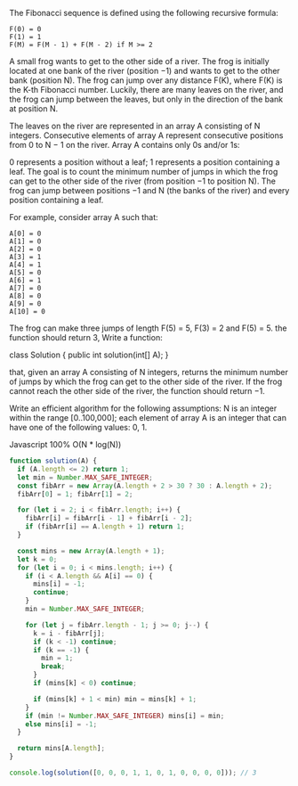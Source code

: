 The Fibonacci sequence is defined using the following recursive formula:

    F(0) = 0
    F(1) = 1
    F(M) = F(M - 1) + F(M - 2) if M >= 2
A small frog wants to get to the other side of a river. The frog is initially located at one bank of the river (position −1) and wants to get to the other bank (position N). The frog can jump over any distance F(K), where F(K) is the K-th Fibonacci number. Luckily, there are many leaves on the river, and the frog can jump between the leaves, but only in the direction of the bank at position N.

The leaves on the river are represented in an array A consisting of N integers. Consecutive elements of array A represent consecutive positions from 0 to N − 1 on the river. Array A contains only 0s and/or 1s:

0 represents a position without a leaf;
1 represents a position containing a leaf.
The goal is to count the minimum number of jumps in which the frog can get to the other side of the river (from position −1 to position N). The frog can jump between positions −1 and N (the banks of the river) and every position containing a leaf.

For example, consider array A such that:

    A[0] = 0
    A[1] = 0
    A[2] = 0
    A[3] = 1
    A[4] = 1
    A[5] = 0
    A[6] = 1
    A[7] = 0
    A[8] = 0
    A[9] = 0
    A[10] = 0
The frog can make three jumps of length F(5) = 5, F(3) = 2 and F(5) = 5.
the function should return 3,
Write a function:

class Solution { public int solution(int[] A); }

that, given an array A consisting of N integers, returns the minimum number of jumps by which the frog can get to the other side of the river. If the frog cannot reach the other side of the river, the function should return −1.


Write an efficient algorithm for the following assumptions:
N is an integer within the range [0..100,000];
each element of array A is an integer that can have one of the following values: 0, 1.




Javascript 100% O(N * log(N))
```javascript
function solution(A) {
  if (A.length <= 2) return 1;
  let min = Number.MAX_SAFE_INTEGER;
  const fibArr = new Array(A.length + 2 > 30 ? 30 : A.length + 2);
  fibArr[0] = 1; fibArr[1] = 2;

  for (let i = 2; i < fibArr.length; i++) {
    fibArr[i] = fibArr[i - 1] + fibArr[i - 2];
    if (fibArr[i] == A.length + 1) return 1;
  }

  const mins = new Array(A.length + 1);
  let k = 0;
  for (let i = 0; i < mins.length; i++) {
    if (i < A.length && A[i] == 0) {
      mins[i] = -1;
      continue;
    }
    min = Number.MAX_SAFE_INTEGER;

    for (let j = fibArr.length - 1; j >= 0; j--) {
      k = i - fibArr[j];
      if (k < -1) continue;
      if (k == -1) {
        min = 1;
        break;
      }
      if (mins[k] < 0) continue;

      if (mins[k] + 1 < min) min = mins[k] + 1;
    }
    if (min != Number.MAX_SAFE_INTEGER) mins[i] = min;
    else mins[i] = -1;
  }

  return mins[A.length];
}

console.log(solution([0, 0, 0, 1, 1, 0, 1, 0, 0, 0, 0])); // 3

```